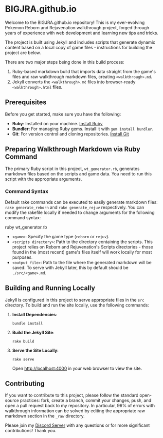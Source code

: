 # BIGJRA.github.io

Welcome to the BIGJRA.github.io repository! This is my ever-evolving Pokemon Reborn and Rejuvenation walkthrough project, forged through years of experience with web development and learning new tips and tricks.

The project is built using Jekyll and includes scripts that generate dynamic content based on a local copy of game files - instructions for building the project are below.

There are two major steps being done in this build process:

1. Ruby-based markdown build that imports data straight from the game's files and raw walkthrough markdown files, creating `<walkthrough>.md`.
2. Jekyll converts the `<walkthrough>.md` files into browser-ready `<walkthrough>.html` files. 

## Prerequisites

Before you get started, make sure you have the following:

- **Ruby**: Installed on your machine. [Install Ruby](https://www.ruby-lang.org/en/documentation/installation/)
- **Bundler**: For managing Ruby gems. Install it with `gem install bundler`.
- **Git**: For version control and cloning repositories. [Install Git](https://git-scm.com/book/en/v2/Getting-Started-Installing-Git)

## Preparing Walkthrough Markdown via Ruby Command

The primary Ruby script in this project, `wt_generator.rb`, generates markdown files based on the scripts and game data. You need to run this script with the appropriate arguments.

### Command Syntax

Default rake commands can be executed to easily generate markdown files: `rake generate_reborn` and `rake generate_rejuv` respectively. You can modify the rakefile locally if needed to change arguments for the following command syntax:

ruby wt_generator.rb <game> <scripts directory> <output file>

- `<game>`: Specify the game type (`reborn` or `rejuv`).
- `<scripts directory>`: Path to the directory containing the scripts. This project relies on Reborn and Rejuvenation's Scripts directories - those found in the (most recent) game's files itself will work locally for most purposes.
- `<output file>`: Path to the file where the generated markdown will be saved. To serve with Jekyll later, this by default should be `./src/<game>.md`.

## Building and Running Locally

Jekyll is configured in this project to serve appropriate files in the `src` directory. To build and run the site locally, use the following commands:

1. **Install Dependencies**:

   `bundle install`

2. **Build the Jekyll Site**:

   `rake build`

3. **Serve the Site Locally**:

   `rake serve`

   Open [http://localhost:4000](http://localhost:4000) in your web browser to view the site.

## Contributing

If you want to contribute to this project, please follow the standard open-source practices: fork, create a branch, commit your changes, push, and open a pull request back to my repository. In particular, 99% of errors with walkthrough information can be solved by editing the appropriate raw markdown section in the `_raw` directory.

Please join my [Discord Server](https://discord.gg/3r83avH4sv) with any questions or for more significant contributions! Thank you.
